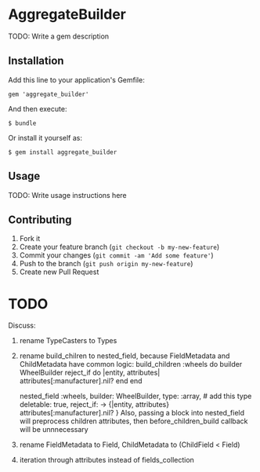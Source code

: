 # AggregateBuilder

TODO: Write a gem description

## Installation

Add this line to your application's Gemfile:

    gem 'aggregate_builder'

And then execute:

    $ bundle

Or install it yourself as:

    $ gem install aggregate_builder

## Usage

TODO: Write usage instructions here

## Contributing

1. Fork it
2. Create your feature branch (`git checkout -b my-new-feature`)
3. Commit your changes (`git commit -am 'Add some feature'`)
4. Push to the branch (`git push origin my-new-feature`)
5. Create new Pull Request

# TODO
Discuss:
1. rename TypeCasters to Types
2. rename build_chilren to nested_field, because FieldMetadata and ChildMetadata have common logic:
    build_children :wheels do
      builder WheelBuilder
      reject_if do |entity, attributes|
        attributes[:manufacturer].nil?
      end
    end

    nested_field :wheels, builder: WheelBuilder,
                          type: :array, # add this type
                          deletable: true,
                          reject_if: -> {|entity, attributes} attributes[:manufacturer].nil? }
    Also, passing a block into nested_field will preprocess children attributes, then
    before_children_build callback will be unnnecessary
3. rename FieldMetadata to Field, ChildMetadata to (ChildField < Field)
4. iteration through attributes instead of fields_collection
